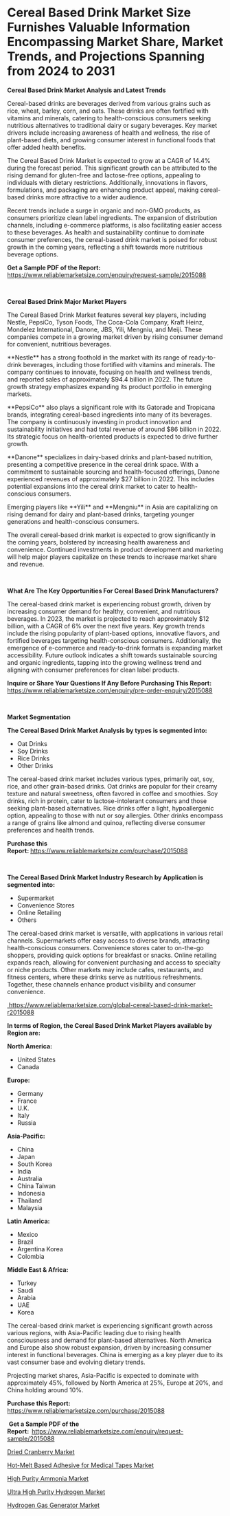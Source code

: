 <p><h1>Cereal Based Drink Market Size Furnishes Valuable Information Encompassing Market Share, Market Trends, and Projections Spanning from 2024 to 2031</h1></p><p><strong>Cereal Based Drink Market Analysis and Latest Trends</strong></p>
<p><p>Cereal-based drinks are beverages derived from various grains such as rice, wheat, barley, corn, and oats. These drinks are often fortified with vitamins and minerals, catering to health-conscious consumers seeking nutritious alternatives to traditional dairy or sugary beverages. Key market drivers include increasing awareness of health and wellness, the rise of plant-based diets, and growing consumer interest in functional foods that offer added health benefits.</p><p>The Cereal Based Drink Market is expected to grow at a CAGR of 14.4% during the forecast period. This significant growth can be attributed to the rising demand for gluten-free and lactose-free options, appealing to individuals with dietary restrictions. Additionally, innovations in flavors, formulations, and packaging are enhancing product appeal, making cereal-based drinks more attractive to a wider audience. </p><p>Recent trends include a surge in organic and non-GMO products, as consumers prioritize clean label ingredients. The expansion of distribution channels, including e-commerce platforms, is also facilitating easier access to these beverages. As health and sustainability continue to dominate consumer preferences, the cereal-based drink market is poised for robust growth in the coming years, reflecting a shift towards more nutritious beverage options.</p></p>
<p><strong>Get a Sample PDF of the Report:&nbsp;</strong> <a href="https://www.reliablemarketsize.com/enquiry/request-sample/2015088?utm_campaign=1564&utm_medium=2&utm_source=Github&utm_content=ia&utm_term=27102024&utm_id=cereal-based-drink">https://www.reliablemarketsize.com/enquiry/request-sample/2015088</a></p>
<p>&nbsp;</p>
<p><strong>Cereal Based Drink Major Market Players</strong></p>
<p><p>The Cereal Based Drink Market features several key players, including Nestle, PepsiCo, Tyson Foods, The Coca-Cola Company, Kraft Heinz, Mondelez International, Danone, JBS, Yili, Mengniu, and Meiji. These companies compete in a growing market driven by rising consumer demand for convenient, nutritious beverages.</p><p>**Nestle** has a strong foothold in the market with its range of ready-to-drink beverages, including those fortified with vitamins and minerals. The company continues to innovate, focusing on health and wellness trends, and reported sales of approximately $94.4 billion in 2022. The future growth strategy emphasizes expanding its product portfolio in emerging markets.</p><p>**PepsiCo** also plays a significant role with its Gatorade and Tropicana brands, integrating cereal-based ingredients into many of its beverages. The company is continuously investing in product innovation and sustainability initiatives and had total revenue of around $86 billion in 2022. Its strategic focus on health-oriented products is expected to drive further growth.</p><p>**Danone** specializes in dairy-based drinks and plant-based nutrition, presenting a competitive presence in the cereal drink space. With a commitment to sustainable sourcing and health-focused offerings, Danone experienced revenues of approximately $27 billion in 2022. This includes potential expansions into the cereal drink market to cater to health-conscious consumers.</p><p>Emerging players like **Yili** and **Mengniu** in Asia are capitalizing on rising demand for dairy and plant-based drinks, targeting younger generations and health-conscious consumers.</p><p>The overall cereal-based drink market is expected to grow significantly in the coming years, bolstered by increasing health awareness and convenience. Continued investments in product development and marketing will help major players capitalize on these trends to increase market share and revenue.</p></p>
<p>&nbsp;</p>
<p><strong>What Are The Key Opportunities For Cereal Based Drink Manufacturers?</strong></p>
<p><p>The cereal-based drink market is experiencing robust growth, driven by increasing consumer demand for healthy, convenient, and nutritious beverages. In 2023, the market is projected to reach approximately $12 billion, with a CAGR of 6% over the next five years. Key growth trends include the rising popularity of plant-based options, innovative flavors, and fortified beverages targeting health-conscious consumers. Additionally, the emergence of e-commerce and ready-to-drink formats is expanding market accessibility. Future outlook indicates a shift towards sustainable sourcing and organic ingredients, tapping into the growing wellness trend and aligning with consumer preferences for clean label products.</p></p>
<p><strong>Inquire or Share Your Questions If Any Before Purchasing This Report:</strong> <a href="https://www.reliablemarketsize.com/enquiry/pre-order-enquiry/2015088?utm_campaign=1564&utm_medium=2&utm_source=Github&utm_content=ia&utm_term=27102024&utm_id=cereal-based-drink">https://www.reliablemarketsize.com/enquiry/pre-order-enquiry/2015088</a></p>
<p>&nbsp;</p>
<p><strong>Market Segmentation</strong></p>
<p><strong>The Cereal Based Drink Market Analysis by types is segmented into:</strong></p>
<p><ul><li>Oat Drinks</li><li>Soy Drinks</li><li>Rice Drinks</li><li>Other Drinks</li></ul></p>
<p><p>The cereal-based drink market includes various types, primarily oat, soy, rice, and other grain-based drinks. Oat drinks are popular for their creamy texture and natural sweetness, often favored in coffee and smoothies. Soy drinks, rich in protein, cater to lactose-intolerant consumers and those seeking plant-based alternatives. Rice drinks offer a light, hypoallergenic option, appealing to those with nut or soy allergies. Other drinks encompass a range of grains like almond and quinoa, reflecting diverse consumer preferences and health trends.</p></p>
<p><strong>Purchase this Report:&nbsp;</strong><a href="https://www.reliablemarketsize.com/purchase/2015088?utm_campaign=1564&utm_medium=2&utm_source=Github&utm_content=ia&utm_term=27102024&utm_id=cereal-based-drink">https://www.reliablemarketsize.com/purchase/2015088</a></p>
<p>&nbsp;</p>
<p><strong>The Cereal Based Drink Market Industry Research by Application is segmented into:</strong></p>
<p><ul><li>Supermarket</li><li>Convenience Stores</li><li>Online Retailing</li><li>Others</li></ul></p>
<p><p>The cereal-based drink market is versatile, with applications in various retail channels. Supermarkets offer easy access to diverse brands, attracting health-conscious consumers. Convenience stores cater to on-the-go shoppers, providing quick options for breakfast or snacks. Online retailing expands reach, allowing for convenient purchasing and access to specialty or niche products. Other markets may include cafes, restaurants, and fitness centers, where these drinks serve as nutritious refreshments. Together, these channels enhance product visibility and consumer convenience.</p></p>
<p><a href="https://www.reliablemarketsize.com/global-cereal-based-drink-market-r2015088?utm_campaign=1564&utm_medium=2&utm_source=Github&utm_content=ia&utm_term=27102024&utm_id=cereal-based-drink">&nbsp;https://www.reliablemarketsize.com/global-cereal-based-drink-market-r2015088</a></p>
<p><strong>In terms of Region, the Cereal Based Drink Market Players available by Region are:</strong></p>
<p>
    <p> <strong> North America: </strong>
        <ul>
            <li>United States</li>
            <li>Canada</li>
        </ul>
        </p> 
    <p> <strong> Europe: </strong>
        <ul>
            <li>Germany</li>
            <li>France</li>
            <li>U.K.</li>
            <li>Italy</li>
            <li>Russia</li>
        </ul>
        </p> 
    <p> <strong> Asia-Pacific: </strong>
        <ul>
            <li>China</li>
            <li>Japan</li>
            <li>South Korea</li>
            <li>India</li>
            <li>Australia</li>
            <li>China Taiwan</li>
            <li>Indonesia</li>
            <li>Thailand</li>
            <li>Malaysia</li>
        </ul>
        </p> 
    <p> <strong> Latin America: </strong>
        <ul>
            <li>Mexico</li>
            <li>Brazil</li>
            <li>Argentina Korea</li>
            <li>Colombia</li>
        </ul>
        </p> 
    <p> <strong> Middle East & Africa: </strong>
        <ul>
            <li>Turkey</li>
            <li>Saudi</li>
            <li>Arabia</li>
            <li>UAE</li>
            <li>Korea</li>
        </ul>
    </p>
    </p>
<p><p>The cereal-based drink market is experiencing significant growth across various regions, with Asia-Pacific leading due to rising health consciousness and demand for plant-based alternatives. North America and Europe also show robust expansion, driven by increasing consumer interest in functional beverages. China is emerging as a key player due to its vast consumer base and evolving dietary trends. </p><p>Projecting market shares, Asia-Pacific is expected to dominate with approximately 45%, followed by North America at 25%, Europe at 20%, and China holding around 10%.</p></p>
<p><strong>Purchase this Report: </strong><a href="https://www.reliablemarketsize.com/purchase/2015088?utm_campaign=1564&utm_medium=2&utm_source=Github&utm_content=ia&utm_term=27102024&utm_id=cereal-based-drink">https://www.reliablemarketsize.com/purchase/2015088</a></p>
<p>&nbsp;<strong>Get a Sample PDF of the Report:&nbsp;&nbsp;</strong><a href="https://www.reliablemarketsize.com/enquiry/request-sample/2015088?utm_campaign=1564&utm_medium=2&utm_source=Github&utm_content=ia&utm_term=27102024&utm_id=cereal-based-drink">https://www.reliablemarketsize.com/enquiry/request-sample/2015088</a></p>
<p><strong></strong></p>
<p><p><a href="https://www.linkedin.com/pulse/dried-cranberry-industry-insights-report-analyzing-market-trends-qlkrf?utm_campaign=1564&utm_medium=2&utm_source=Github&utm_content=ia&utm_term=27102024&utm_id=cereal-based-drink">Dried Cranberry Market</a></p><p><a href="https://www.linkedin.com/pulse/in-depth-hot-melt-based-adhesive-medical-tapes-market-review-gftsf?utm_campaign=1564&utm_medium=2&utm_source=Github&utm_content=ia&utm_term=27102024&utm_id=cereal-based-drink">Hot-Melt Based Adhesive for Medical Tapes Market</a></p><p><a href="https://www.linkedin.com/pulse/high-purity-ammonia-market-segmentation-in-depth-analysis-semiconductor-xogef?utm_campaign=1564&utm_medium=2&utm_source=Github&utm_content=ia&utm_term=27102024&utm_id=cereal-based-drink">High Purity Ammonia Market</a></p><p><a href="https://www.linkedin.com/pulse/strategic-forecast-ultra-high-purity-hydrogen-market-growth-mzgef?utm_campaign=1564&utm_medium=2&utm_source=Github&utm_content=ia&utm_term=27102024&utm_id=cereal-based-drink">Ultra High Purity Hydrogen Market</a></p><p><a href="https://www.linkedin.com/pulse/hydrogen-gas-generator-market-global-regional-analysis-focus-guglf?utm_campaign=1564&utm_medium=2&utm_source=Github&utm_content=ia&utm_term=27102024&utm_id=cereal-based-drink">Hydrogen Gas Generator Market</a></p></p>